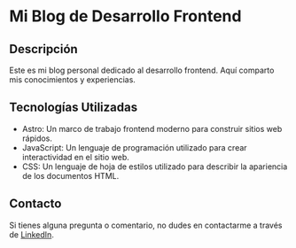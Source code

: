 # Mi Blog de Desarrollo Frontend

## Descripción

Este es mi blog personal dedicado al desarrollo frontend. Aquí comparto mis conocimientos y experiencias.

## Tecnologías Utilizadas

- Astro: Un marco de trabajo frontend moderno para construir sitios web rápidos.
- JavaScript: Un lenguaje de programación utilizado para crear interactividad en el sitio web.
- CSS: Un lenguaje de hoja de estilos utilizado para describir la apariencia de los documentos HTML.

## Contacto

Si tienes alguna pregunta o comentario, no dudes en contactarme a través de [LinkedIn](https://www.linkedin.com/in/gabrieloporto/).
